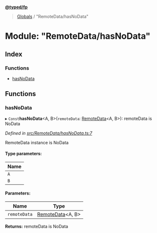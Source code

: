 **[@typed/fp](../README.md)**

> [Globals](../globals.md) / "RemoteData/hasNoData"

# Module: "RemoteData/hasNoData"

## Index

### Functions

* [hasNoData](_remotedata_hasnodata_.md#hasnodata)

## Functions

### hasNoData

▸ `Const`**hasNoData**\<A, B>(`remoteData`: [RemoteData](_remotedata_remotedata_.md#remotedata)\<A, B>): remoteData is NoData

*Defined in [src/RemoteData/hasNoData.ts:7](https://github.com/TylorS/typed-fp/blob/f129829/src/RemoteData/hasNoData.ts#L7)*

RemoteData instance is NoData

#### Type parameters:

Name |
------ |
`A` |
`B` |

#### Parameters:

Name | Type |
------ | ------ |
`remoteData` | [RemoteData](_remotedata_remotedata_.md#remotedata)\<A, B> |

**Returns:** remoteData is NoData
